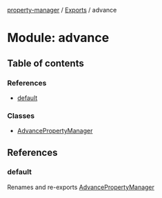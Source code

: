 [property-manager](../README.md) / [Exports](../modules.md) / advance

# Module: advance

## Table of contents

### References

- [default](advance-1.md#default)

### Classes

- [AdvancePropertyManager](../classes/advance-1.AdvancePropertyManager.md)

## References

### default

Renames and re-exports [AdvancePropertyManager](../classes/advance-1.AdvancePropertyManager.md)
